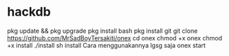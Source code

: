 # hackdb
pkg update &amp;&amp; pkg upgrade pkg install bash pkg install git git clone https://github.com/MrSadBoyTersakiti/onex cd onex chmod +x onex chmod +x install ./install sh install  Cara menggunakannya lgsg saja  onex start
